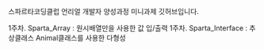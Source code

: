 스파르타코딩클럽 언리얼 개발자 양성과정 미니과제 깃허브입니다.

1주차. Sparta_Array : 원시배열만을 사용한 값 입/출력
1주차. Sparta_Interface : 추상클래스 Animal클래스를 사용한 다형성
